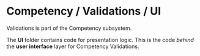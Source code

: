 # Competency / Validations / UI

Validations is part of the Competency subsystem.
  
The **UI** folder contains code for presentation logic. This is the code *behind* the **user interface** layer for Competency Validations.
